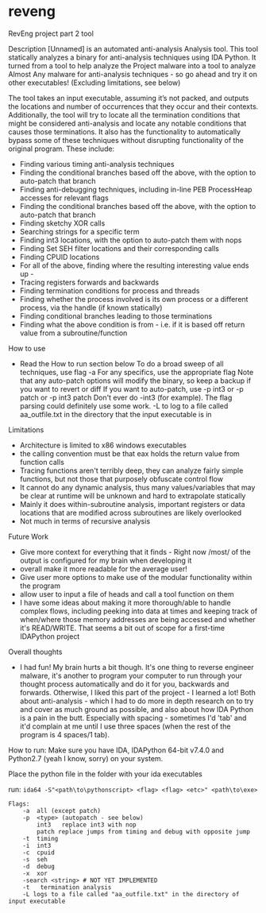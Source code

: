 # reveng
RevEng project part 2 tool

Description
[Unnamed] is an automated anti-analysis Analysis tool. This tool statically analyzes a binary for anti-analysis techniques using IDA Python. It turned from a tool to help analyze the Project malware into a tool to analyze Almost Any malware for anti-analysis techniques - so go ahead and try it on other executables! (Excluding limitations, see below)

The tool takes an input executable, assuming it’s not packed, and outputs the locations and number of occurrences that they occur and their contexts. Additionally, the tool will try to locate all the termination conditions that might be considered anti-analysis and locate any notable conditions that causes those terminations.
It also has the functionality to automatically bypass some of these techniques without disrupting functionality of the original program. 
These include:
- Finding various timing anti-analysis techniques
- Finding the conditional branches based off the above, with the option to auto-patch that branch
- Finding anti-debugging techniques, including in-line PEB ProcessHeap accesses for relevant flags 
- Finding the conditional branches based off the above, with the option to auto-patch that branch
- Finding sketchy XOR calls
- Searching strings for a specific term
- Finding int3 locations, with the option to auto-patch them with nops
- Finding Set SEH filter locations and their corresponding calls
- Finding CPUID locations
- For all of the above, finding where the resulting interesting value ends up - 
- Tracing registers forwards and backwards
- Finding termination conditions for process and threads
- Finding whether the process involved is its own process or a different process, via the handle (if known statically)
- Finding conditional branches leading to those terminations
- Finding what the above condition is from - i.e. if it is based off return value from a subroutine/function


How to use
- Read the How to run section below
To do a broad sweep of all techniques, use flag -a
For any specifics, use the appropriate flag
Note that any auto-patch options will modify the binary, so keep a backup if you want to revert or diff
If you want to auto-patch, use 
-p int3 
or
-p patch
or
-p int3 patch
Don't ever do -int3 (for example). The flag parsing could definitely use some work.
-L to log to a file called aa_outfile.txt in the directory that the input executable is in

Limitations
- Architecture is limited to x86 windows executables
- the calling convention must be that eax holds the return value from function calls
- Tracing functions aren't terribly deep, they can analyze fairly simple functions, but not those that purposely obfuscate control flow
- It cannot do any dynamic analysis, thus many values/variables that may be clear at runtime will be unknown and hard to extrapolate statically
- Mainly it does within-subroutine analysis, important registers or data locations that are modified across subroutines are likely overlooked
- Not much in terms of recursive analysis

Future Work
- Give more context for everything that it finds - Right now /most/ of the output is configured for my brain when developing it
- overall make it more readable for the average user!
- Give user more options to make use of the modular functionality within the program
- allow user to input a file of heads and call a tool function on them
- I have some ideas about making it more thorough/able to handle complex flows, including peeking into data at times and keeping track of when/where those memory addresses are being accessed and whether it's READ/WRITE. That seems a bit out of scope for a first-time IDAPython project

Overall thoughts
- I had fun! My brain hurts a bit though. It's one thing to reverse engineer malware, it's another to program your computer to run through your thought process automatically and do it for you, backwards and forwards. Otherwise, I liked this part of the project - I learned a lot! Both about anti-analysis - which I had to do more in depth research on to try and cover as much ground as possible, and also about how IDA Python is a pain in the butt. Especially with spacing - sometimes I'd 'tab' and it'd complain at me until I use three spaces (when the rest of the program is 4 spaces/1 tab).


How to run:
Make sure you have IDA, IDAPython 64-bit v7.4.0 and Python2.7 (yeah I know, sorry) on your system.

Place the python file in the folder with your ida executables

run: `ida64 -S"<path\to\pythonscript> <flag> <flag> <etc>" <path\to\exe>`

```
Flags:
    -a  all (except patch)
    -p  <type> (autopatch - see below)
        int3   replace int3 with nop
        patch replace jumps from timing and debug with opposite jump        
    -t  timing
    -i  int3
    -c  cpuid
    -s  seh
    -d  debug
    -x  xor
    -search <string> # NOT YET IMPLEMENTED
    -t   termination analysis
    -L logs to a file called "aa_outfile.txt" in the directory of input executable
```
